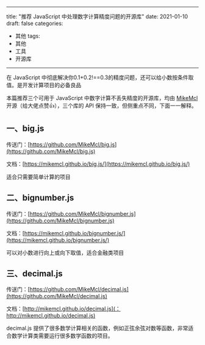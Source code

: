 
---
title: "推荐 JavaScript 中处理数字计算精度问题的开源库"
date: 2021-01-10
draft: false
categories:
- 其他
tags:
- 其他
- 工具
- 开源库
---


在 JavaScript 中彻底解决你0.1+0.2!==0.3的精度问题，还可以给小数按条件取值。是开发计算项目的必备良品

<!--more-->

本篇推荐三个可用于 JavaScript 中数字计算不丢失精度的开源库，均由 [MikeMcl](https://github.com/MikeMcl) 开源（给大佬点赞👍），三个库的 API 保持一致，但侧重点不同，下面一一解释。


## 一、big.js

传送门：[https://github.com/MikeMcl/big.js](https://github.com/MikeMcl/big.js)

文档：[https://mikemcl.github.io/big.js/](https://mikemcl.github.io/big.js/)

适合只需要简单计算的项目

## 二、bignumber.js

传送门：[https://github.com/MikeMcl/bignumber.js](https://github.com/MikeMcl/bignumber.js)

文档：[https://mikemcl.github.io/bignumber.js/](https://mikemcl.github.io/bignumber.js/)

可以对小数进行向上或向下取值，适合金融类项目

## 三、decimal.js

传送门：[https://github.com/MikeMcl/decimal.js](https://github.com/MikeMcl/decimal.js)

文档：[http://mikemcl.github.io/decimal.js](：http://mikemcl.github.io/decimal.js)

decimal.js 提供了很多数学计算相关的函数，例如正弦余弦对数等函数，非常适合数学计算类需要运行很多数学函数的项目。

